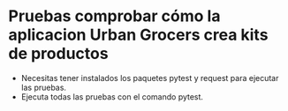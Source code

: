 ﻿# Pruebas comprobar cómo la aplicacion Urban Grocers crea kits de productos
- Necesitas tener instalados los paquetes pytest y request para ejecutar las pruebas.
- Ejecuta todas las pruebas con el comando pytest.